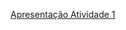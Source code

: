[Apresentação Atividade 1](https://docs.google.com/presentation/d/19_SsD4v-MdK3AsMFhZtP9f2wOwjbNtrBAuq1LauC-Hk/)
